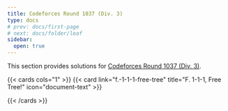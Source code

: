 ```yaml
---
title: Codeforces Round 1037 (Div. 3)
type: docs
# prev: docs/first-page
# next: docs/folder/leaf
sidebar:
  open: true
---
```


This section provides solutions for [Codeforces Round 1037 (Div. 3)](https://codeforces.com/contest/2126).

{{< cards cols="1" >}}
  {{< card link="f.-1-1-1-free-tree" title="F. 1-1-1, Free Tree!" icon="document-text" >}}

{{< /cards >}}
